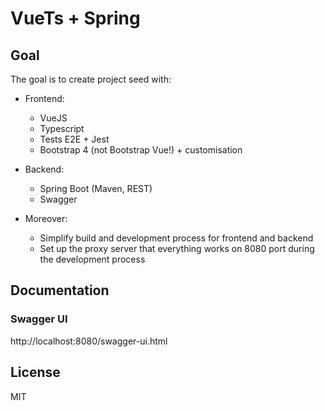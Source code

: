 # VueTs + Spring

## Goal

The goal is to create project seed with:

* Frontend:
    * VueJS
    * Typescript
    * Tests E2E + Jest
    * Bootstrap 4 (not Bootstrap Vue!) + customisation


* Backend:
    * Spring Boot (Maven, REST)
    * Swagger
    
    
* Moreover:
    * Simplify build and development process for frontend and backend
    * Set up the proxy server that everything works on 8080 port during the development process

## Documentation

### Swagger UI
http://localhost:8080/swagger-ui.html

## License

MIT